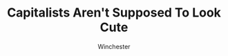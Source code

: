 ---
media: "images/rounds/round_4_2/arent_supposed_to_look_cute.png"
media_type: image
title: Capitalists Aren't Supposed To Look Cute
author: Winchester
desc: Kwon Myong-hwa reacts to the news that the people she just met are capitalists.
---